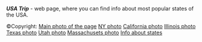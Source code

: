 ***USA Trip*** - web page, where you can find info about most popular states of the USA.

©Copyright:
[Main photo of the page](https://unsplash.com/photos/wpU4veNGnHg?utm_source=unsplash&utm_medium=referral&utm_content=creditShareLink)
[NY photo](https://unsplash.com/photos/wpU4veNGnHg?utm_source=unsplash&utm_medium=referral&utm_content=creditShareLink)
[California photo](https://unsplash.com/photos/gZXx8lKAb7Y?utm_source=unsplash&utm_medium=referral&utm_content=creditShareLink)
[Illinois photo](https://unsplash.com/photos/s-rsM-AktbA?utm_source=unsplash&utm_medium=referral&utm_content=creditShareLink)
[Texas photo](https://unsplash.com/photos/eFjVvJ3raB8?utm_source=unsplash&utm_medium=referral&utm_content=creditShareLink)
[Utah photo](https://unsplash.com/photos/uffQnKuJ-hc?utm_source=unsplash&utm_medium=referral&utm_content=creditShareLink) 
[Massachusets photo](https://unsplash.com/photos/UpYF6ibFud0?utm_source=unsplash&utm_medium=referral&utm_content=creditShareLink)
[Info about states](http://www.usaguide.ru/usa/short/)
